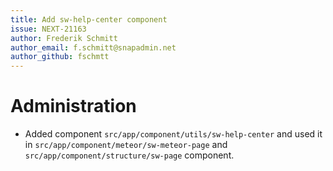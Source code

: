 ```yaml
---
title: Add sw-help-center component
issue: NEXT-21163
author: Frederik Schmitt
author_email: f.schmitt@snapadmin.net
author_github: fschmtt
---
```

# Administration
* Added component `src/app/component/utils/sw-help-center` and used it in `src/app/component/meteor/sw-meteor-page` and `src/app/component/structure/sw-page` component. 
